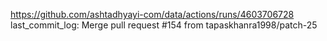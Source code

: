 https://github.com/ashtadhyayi-com/data/actions/runs/4603706728
last_commit_log: Merge pull request #154 from tapaskhanra1998/patch-25